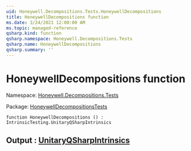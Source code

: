 ```yaml
---
uid: Honeywell.Decompositions.Tests.HoneywellDecompositions
title: HoneywellDecompositions function
ms.date: 3/24/2021 12:00:00 AM
ms.topic: managed-reference
qsharp.kind: function
qsharp.namespace: Honeywell.Decompositions.Tests
qsharp.name: HoneywellDecompositions
qsharp.summary: ''
---
```


# HoneywellDecompositions function

Namespace: [Honeywell.Decompositions.Tests](xref:Honeywell.Decompositions.Tests)

Package: [HoneywellDecompositionsTests](https://nuget.org/packages/HoneywellDecompositionsTests)




```qsharp
function HoneywellDecompositions () : IntrinsicTesting.UnitaryQSharpIntrinsics
```


## Output : [UnitaryQSharpIntrinsics](xref:IntrinsicTesting.UnitaryQSharpIntrinsics)

